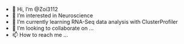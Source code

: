 - 👋 Hi, I’m @Zoi3112
- 👀 I’m interested in Neuroscience
- 🌱 I’m currently learning RNA-Seq data analysis with ClusterProfiler
- 💞️ I’m looking to collaborate on ...
- 📫 How to reach me ...

<!---
Zoi3112/Zoi3112 is a ✨ special ✨ repository because its `README.md` (this file) appears on your GitHub profile.
You can click the Preview link to take a look at your changes.
--->
